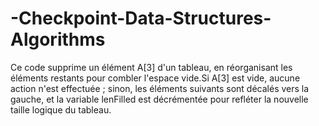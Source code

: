 # -Checkpoint-Data-Structures-Algorithms
Ce code supprime un élément A[3] d'un tableau, en réorganisant les éléments restants pour combler l'espace vide.Si A[3] est vide, aucune action n'est effectuée ; sinon, les éléments suivants sont décalés vers la gauche, et la variable lenFilled est décrémentée pour refléter la nouvelle taille logique du tableau.
